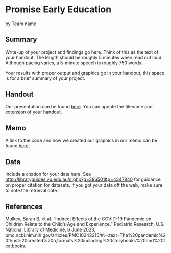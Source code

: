 Promise Early Education
================
by Team name

## Summary

Write-up of your project and findings go here. Think of this as the text
of your handout. The length should be roughly 5 minutes when read
out loud. Although pacing varies, a 5-minute speech is roughly 750
words. 

Your results with proper output and
graphics go in your handout, this space is for a brief summary of
your project.

## Handout

Our presentation can be found [here](handout/handout.pdf). You can update the filename and extension of your handout.

## Memo

A link to the code and how we created our graphics in our memo can be found [here](memo/memo.html).

## Data

Include a citation for your data here. See
<http://libraryguides.vu.edu.au/c.php?g=386501&p=4347840> for guidance
on proper citation for datasets. If you got your data off the web, make
sure to note the retrieval date.

## References

Mulkey, Sarah B, et al. “Indirect Effects of the COVID-19 Pandemic on Children Relate to the Child’s Age and Experience.” Pediatric Research, U.S. National Library of Medicine, 6 June 2023, pmc.ncbi.nlm.nih.gov/articles/PMC10242215/#:~:text=The%20pandemic%20thus%20created%20a,formats%20including%20storybooks%20and%20textbooks. 